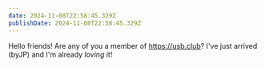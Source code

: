 ```yaml
---
date: 2024-11-08T22:58:45.329Z
publishDate: 2024-11-08T22:58:45.329Z
---
```


Hello friends! Are any of you a member of https://usb.club? I've just arrived (byJP) and I'm already _loving_ it!
